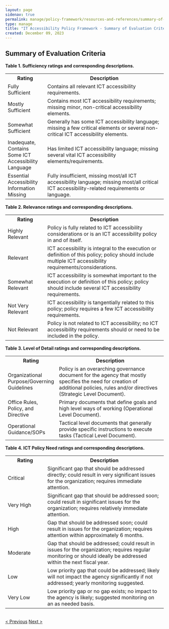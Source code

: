 ```yaml
---
layout: page
sidenav: true
permalink: manage/policy-framework/resources-and-references/summary-of-summary-criteria/
type: manage
title: "IT Accessibility Policy Framework - Summary of Evaluation Criteria"
created: December 09, 2023
---
```

<h2 id="standards">
  Summary of Evaluation Criteria
</h2>

<p class="table-heading"><b>Table 1. Sufficiency ratings and corresponding descriptions.</b></p>
<table class = "it-table">
  <tr>
    <th scoope="col" style="width:25%">Rating</th>
    <th scoope="col">Description</th>
  </tr>
  <tr>
    <td>Fully Sufficient</td>
    <td>Contains all relevant ICT accessibility requirements.</td>
  </tr>
  <tr>
    <td>Mostly Sufficient</td>
    <td>Contains most ICT accessibility requirements; missing minor, non-critical accessibility elements.</td>
  </tr>
  <tr>
    <td>Somewhat Sufficient</td>
    <td>Generally has some ICT accessibility language; missing a few critical elements or several non-critical ICT accessibility elements.</td>
  </tr>
  <tr>
    <td>Inadequate, Contains Some ICT Accessibility Language</td>
    <td>Has limited ICT accessibility language; missing several vital ICT accessibility elements/requirements.</td>
  </tr>
  <tr>
    <td>Essential Accessibility Information Missing</td>
    <td>Fully insufficient, missing most/all ICT accessibility language; missing most/all critical ICT accessibility-related requirements or language.</td>
  </tr>
</table>
<p class="table-heading"><b>Table 2. Relevance ratings and corresponding descriptions.</b></p>
<table class = "it-table" style="width:100%">
  <tr>
    <th scope="col" style="width:25%">Rating</th>
    <th scope="col">Description</th>
  </tr>
  <tr>
    <td>Highly Relevant</td>
    <td>Policy is fully related to ICT accessibility considerations or is an ICT accessibility policy in and of itself.</td>
  </tr>
  <tr>
    <td>Relevant</td>
    <td>ICT accessibility is integral to the execution or definition of this policy; policy should include multiple ICT accessibility requirements/considerations.</td>
  </tr>
  <tr>
    <td>Somewhat Relevant</td>
    <td>ICT accessibility is somewhat important to the execution or definition of this policy; policy should include several ICT accessibility requirements.</td>
  </tr>
  <tr>
    <td>Not Very Relevant</td>
    <td>ICT accessibility is tangentially related to this policy; policy requires a few ICT accessibility requirements.</td>
  </tr>
  <tr>
    <td>Not Relevant</td>
    <td>Policy is not related to ICT accessibility; no ICT accessibility requirements should or need to be included in the policy.</td>
  </tr>
</table>
<p class="table-heading"><b>Table 3. Level of Detail ratings and corresponding descriptions.</b></p>
<table class = "it-table" style="width:100%">
  <tr>
    <th scope="col" style="width:25%">Rating</th>
    <th scope="col">Description</th>
  </tr>
  <tr>
    <td>Organizational Purpose/Governing Guidelines</td>
    <td>Policy is an overarching governance document for the agency that mostly specifies the need for creation of additional policies, rules and/or directives (Strategic Level Document).
</td>
  </tr>
  <tr>
    <td>Office Rules, Policy, and Directive</td>
    <td>Primary documents that define goals and high level ways of working (Operational Level Document).</td>
  </tr>
  <tr>
    <td>Operational Guidance/SOPs</td>
    <td>Tactical level documents that generally provide specific instructions to execute tasks (Tactical Level Document).</td>
  </tr>
</table>
<p class="table-heading"><b>Table 4. ICT Policy Need ratings and corresponding descriptions.</b></p>
<table class = "it-table" style="width:100%">
  <tr>
    <th scope="col" style="width:25%">Rating</th>
    <th scope="col">Description</th>
  </tr>
  <tr>
    <td>Critical</td>
    <td>Significant gap that should be addressed directly; could result in very significant issues for the organization; requires immediate attention.</td>
  </tr>
  <tr>
    <td>Very High</td>
    <td>Significant gap that should be addressed soon; could result in significant issues for the organization; requires relatively immediate attention.</td>
  </tr>
  <tr>
    <td>High</td>
    <td>Gap that should be addressed soon; could result in issues for the organization; requires attention within approximately 6 months.</td>
  </tr>
  <tr>
    <td>Moderate</td>
    <td>Gap that should be addressed; could result in issues for the organization; requires regular monitoring or should ideally be addressed within the next fiscal year.</td>
  </tr>
  <tr>
    <td>Low</td>
    <td>Low priority gap that could be addressed; likely will not impact the agency significantly if not addressed; yearly monitoring suggested.</td>
  </tr>
  <tr>
    <td>Very Low</td>
    <td>Low priority gap or no gap exists; no impact to the agency is likely; suggested monitoring on an as needed basis.</td>
  </tr>
</table>
<br>
<div>
<div id="prev-next-section">
    <a class="prev-page" title="Go to previous page" 
      href="{{site.baseurl}}/manage/policy-framework/resources-and-references/all-policy-types-and-subtypes/"> < Previous</a>
    <a class="prev-page" title="Go to next page"
      href="{{site.baseurl}}/manage/policy-framework/resources-and-references/useful-links/"> 
      Next >
    </a>
</div>
</div>





